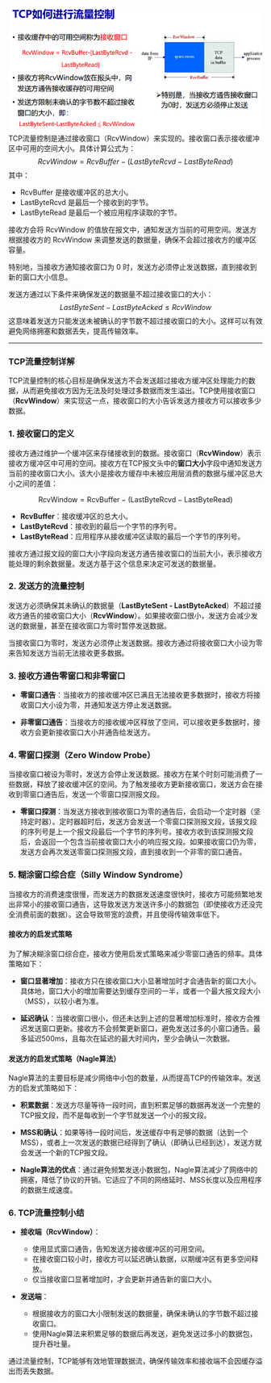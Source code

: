 ![alt text](../images/19.png)
TCP流量控制是通过接收窗口（RcvWindow）来实现的。接收窗口表示接收缓冲区中可用的空间大小。具体计算公式为：
$$
RcvWindow = RcvBuffer - (LastByteRcvd - LastByteRead)
$$
其中：
- RcvBuffer 是接收缓冲区的总大小。
- LastByteRcvd 是最后一个接收到的字节。
- LastByteRead 是最后一个被应用程序读取的字节。

接收方会将 RcvWindow 的值放在报文中，通知发送方当前的可用空间。发送方根据接收方的 RcvWindow 来调整发送的数据量，确保不会超过接收方的缓冲区容量。

特别地，当接收方通知接收窗口为 0 时，发送方必须停止发送数据，直到接收到新的窗口大小信息。

发送方通过以下条件来确保发送的数据量不超过接收窗口的大小：
$$
LastByteSent - LastByteAcked ≤ RcvWindow
$$
这意味着发送方只能发送未被确认的字节数不超过接收窗口的大小。这样可以有效避免网络拥塞和数据丢失，提高传输效率。


----


### TCP流量控制详解

TCP流量控制的核心目标是确保发送方不会发送超过接收方缓冲区处理能力的数据，从而避免接收方因为无法及时处理过多数据而发生溢出。TCP使用接收窗口（**RcvWindow**）来实现这一点，接收窗口的大小告诉发送方接收方可以接收多少数据。

### 1. **接收窗口的定义**

接收方通过维护一个缓冲区来存储接收到的数据。接收窗口（**RcvWindow**）表示接收方缓冲区中可用的空间。接收方在TCP报文头中的**窗口大小**字段中通知发送方当前的接收窗口大小。该大小是接收方缓存中未被应用层消费的数据与缓冲区总大小之间的差值：

$$
\text{RcvWindow} = \text{RcvBuffer} - (\text{LastByteRcvd} - \text{LastByteRead})
$$

- **RcvBuffer**：接收缓冲区的总大小。
- **LastByteRcvd**：接收到的最后一个字节的序列号。
- **LastByteRead**：应用程序从接收缓冲区读取的最后一个字节的序列号。

接收方通过报文段的窗口大小字段向发送方通告接收窗口的当前大小，表示接收方能处理的剩余数据量。发送方基于这个信息来决定可发送的数据量。

### 2. **发送方的流量控制**

发送方必须确保其未确认的数据量（**LastByteSent - LastByteAcked**）不超过接收方通告的接收窗口大小（**RcvWindow**）。如果接收窗口很小，发送方会减少发送的数据量，甚至在接收窗口为零时暂停发送数据。

当接收窗口为零时，发送方必须停止发送数据。接收方通过将接收窗口大小设为零来告知发送方当前无法接收更多数据。

### 3. **接收方通告零窗口和非零窗口**

- **零窗口通告**：当接收方的接收缓冲区已满且无法接收更多数据时，接收方将接收窗口大小设为零，并通知发送方停止发送数据。
  
- **非零窗口通告**：当接收方的接收缓冲区释放了空间，可以接收更多数据时，接收方会更新接收窗口大小并通告给发送方。

### 4. **零窗口探测（Zero Window Probe）**

当接收窗口被设为零时，发送方会停止发送数据。接收方在某个时刻可能消费了一些数据，释放了接收缓冲区的空间。为了触发接收方更新接收窗口，发送方会在接收到零窗口通告后，发送一个零窗口探测报文段。

- **零窗口探测**：当发送方接收到接收窗口为零的通告后，会启动一个定时器（坚持定时器）。定时器超时后，发送方会发送一个零窗口探测报文段，该报文段的序列号是上一个报文段最后一个字节的序列号。接收方收到该探测报文段后，会返回一个包含当前接收窗口大小的响应报文段。如果接收窗口仍为零，发送方会再次发送零窗口探测报文段，直到接收到一个非零的窗口通告。

### 5. **糊涂窗口综合症（Silly Window Syndrome）**

当接收方的消费速度很慢，而发送方的数据发送速度很快时，接收方可能频繁地发出非常小的接收窗口通告，这导致发送方发送许多小的数据包（即使接收方还没完全消费前面的数据）。这会导致带宽的浪费，并且使得传输效率低下。

#### **接收方的启发式策略**

为了解决糊涂窗口综合症，接收方使用启发式策略来减少零窗口通告的频率。具体策略如下：

- **窗口显著增加**：接收方只在接收窗口大小显著增加时才会通告新的窗口大小。具体地，窗口大小的增加需要达到缓存空间的一半，或者一个最大报文段大小（MSS），以较小者为准。
  
- **延迟确认**：当接收窗口很小，但还未达到上述的显著增加标准时，接收方会推迟发送窗口更新。接收方不会频繁更新窗口，避免发送过多的小窗口通告。最多延迟500ms，且每次在延迟的最大时间内，至少会确认一次数据。

#### **发送方的启发式策略（Nagle算法）**

Nagle算法的主要目标是减少网络中小包的数量，从而提高TCP的传输效率。发送方的启发式策略如下：

- **积累数据**：发送方尽量等待一段时间，直到积累足够的数据再发送一个完整的TCP报文段，而不是每收到一个字节就发送一个小的报文段。
  
- **MSS和确认**：如果等待一段时间后，发送缓存中有足够的数据（达到一个MSS），或者上一次发送的数据已经得到了确认（即确认已经到达），发送方就会发送一个新的TCP报文段。

- **Nagle算法的优点**：通过避免频繁发送小数据包，Nagle算法减少了网络中的拥塞，降低了协议的开销。它适应了不同的网络延时、MSS长度以及应用程序的数据生成速度。

### 6. **TCP流量控制小结**

- **接收端（RcvWindow）**：
  - 使用显式窗口通告，告知发送方接收缓冲区的可用空间。
  - 在接收窗口较小时，接收方可以延迟确认数据，以期缓冲区有更多空间释放。
  - 仅当接收窗口显著增加时，才会更新并通告新的窗口大小。

- **发送端**：
  - 根据接收方的窗口大小限制发送的数据量，确保未确认的字节数不超过接收窗口。
  - 使用Nagle算法来积累足够的数据后再发送，避免发送过多小的数据包，提升吞吐量。
  
通过流量控制，TCP能够有效地管理数据流，确保传输效率和接收端不会因缓存溢出而丢失数据。